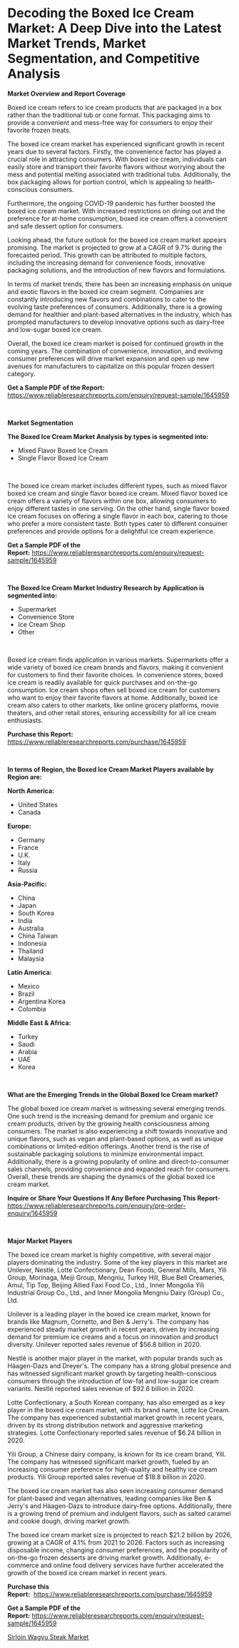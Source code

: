 <p><h1>Decoding the Boxed Ice Cream Market: A Deep Dive into the Latest Market Trends, Market Segmentation, and Competitive Analysis</h1></p><p><strong>Market Overview and Report Coverage</strong></p>
<p><p>Boxed ice cream refers to ice cream products that are packaged in a box rather than the traditional tub or cone format. This packaging aims to provide a convenient and mess-free way for consumers to enjoy their favorite frozen treats.</p><p>The boxed ice cream market has experienced significant growth in recent years due to several factors. Firstly, the convenience factor has played a crucial role in attracting consumers. With boxed ice cream, individuals can easily store and transport their favorite flavors without worrying about the mess and potential melting associated with traditional tubs. Additionally, the box packaging allows for portion control, which is appealing to health-conscious consumers.</p><p>Furthermore, the ongoing COVID-19 pandemic has further boosted the boxed ice cream market. With increased restrictions on dining out and the preference for at-home consumption, boxed ice cream offers a convenient and safe dessert option for consumers.</p><p>Looking ahead, the future outlook for the boxed ice cream market appears promising. The market is projected to grow at a CAGR of 9.7% during the forecasted period. This growth can be attributed to multiple factors, including the increasing demand for convenience foods, innovative packaging solutions, and the introduction of new flavors and formulations.</p><p>In terms of market trends, there has been an increasing emphasis on unique and exotic flavors in the boxed ice cream segment. Companies are constantly introducing new flavors and combinations to cater to the evolving taste preferences of consumers. Additionally, there is a growing demand for healthier and plant-based alternatives in the industry, which has prompted manufacturers to develop innovative options such as dairy-free and low-sugar boxed ice cream.</p><p>Overall, the boxed ice cream market is poised for continued growth in the coming years. The combination of convenience, innovation, and evolving consumer preferences will drive market expansion and open up new avenues for manufacturers to capitalize on this popular frozen dessert category.</p></p>
<p><strong>Get a Sample PDF of the Report:</strong> <a href="https://www.reliableresearchreports.com/enquiry/request-sample/1645959">https://www.reliableresearchreports.com/enquiry/request-sample/1645959</a></p>
<p>&nbsp;</p>
<p><strong>Market Segmentation</strong></p>
<p><strong>The Boxed Ice Cream Market Analysis by types is segmented into:</strong></p>
<p><ul><li>Mixed Flavor Boxed Ice Cream</li><li>Single Flavor Boxed Ice Cream</li></ul></p>
<p>&nbsp;</p>
<p><p>The boxed ice cream market includes different types, such as mixed flavor boxed ice cream and single flavor boxed ice cream. Mixed flavor boxed ice cream offers a variety of flavors within one box, allowing consumers to enjoy different tastes in one serving. On the other hand, single flavor boxed ice cream focuses on offering a single flavor in each box, catering to those who prefer a more consistent taste. Both types cater to different consumer preferences and provide options for a delightful ice cream experience.</p></p>
<p><strong>Get a Sample PDF of the Report:</strong>&nbsp;<a href="https://www.reliableresearchreports.com/enquiry/request-sample/1645959">https://www.reliableresearchreports.com/enquiry/request-sample/1645959</a></p>
<p>&nbsp;</p>
<p><strong>The Boxed Ice Cream Market Industry Research by Application is segmented into:</strong></p>
<p><ul><li>Supermarket</li><li>Convenience Store</li><li>Ice Cream Shop</li><li>Other</li></ul></p>
<p>&nbsp;</p>
<p><p>Boxed ice cream finds application in various markets. Supermarkets offer a wide variety of boxed ice cream brands and flavors, making it convenient for customers to find their favorite choices. In convenience stores, boxed ice cream is readily available for quick purchases and on-the-go consumption. Ice cream shops often sell boxed ice cream for customers who want to enjoy their favorite flavors at home. Additionally, boxed ice cream also caters to other markets, like online grocery platforms, movie theaters, and other retail stores, ensuring accessibility for all ice cream enthusiasts.</p></p>
<p><strong>Purchase this Report:</strong>&nbsp; <a href="https://www.reliableresearchreports.com/purchase/1645959">https://www.reliableresearchreports.com/purchase/1645959</a></p>
<p>&nbsp;</p>
<p><strong>In terms of Region, the Boxed Ice Cream Market Players available by Region are:</strong></p>
<p>
    <p> <strong> North America: </strong>
        <ul>
            <li>United States</li>
            <li>Canada</li>
        </ul>
        </p> 
    <p> <strong> Europe: </strong>
        <ul>
            <li>Germany</li>
            <li>France</li>
            <li>U.K.</li>
            <li>Italy</li>
            <li>Russia</li>
        </ul>
        </p> 
    <p> <strong> Asia-Pacific: </strong>
        <ul>
            <li>China</li>
            <li>Japan</li>
            <li>South Korea</li>
            <li>India</li>
            <li>Australia</li>
            <li>China Taiwan</li>
            <li>Indonesia</li>
            <li>Thailand</li>
            <li>Malaysia</li>
        </ul>
        </p> 
    <p> <strong> Latin America: </strong>
        <ul>
            <li>Mexico</li>
            <li>Brazil</li>
            <li>Argentina Korea</li>
            <li>Colombia</li>
        </ul>
        </p> 
    <p> <strong> Middle East & Africa: </strong>
        <ul>
            <li>Turkey</li>
            <li>Saudi</li>
            <li>Arabia</li>
            <li>UAE</li>
            <li>Korea</li>
        </ul>
    </p>
    </p>
<p>&nbsp;</p>
<p><strong>What are the Emerging Trends in the Global Boxed Ice Cream market?</strong></p>
<p><p>The global boxed ice cream market is witnessing several emerging trends. One such trend is the increasing demand for premium and organic ice cream products, driven by the growing health consciousness among consumers. The market is also experiencing a shift towards innovative and unique flavors, such as vegan and plant-based options, as well as unique combinations or limited-edition offerings. Another trend is the rise of sustainable packaging solutions to minimize environmental impact. Additionally, there is a growing popularity of online and direct-to-consumer sales channels, providing convenience and expanded reach for consumers. Overall, these trends are shaping the dynamics of the global boxed ice cream market.</p></p>
<p><strong>Inquire or Share Your Questions If Any Before Purchasing This Report</strong>- <a href="https://www.reliableresearchreports.com/enquiry/pre-order-enquiry/1645959">https://www.reliableresearchreports.com/enquiry/pre-order-enquiry/1645959</a></p>
<p>&nbsp;</p>
<p><strong>Major Market Players</strong></p>
<p><p>The boxed ice cream market is highly competitive, with several major players dominating the industry. Some of the key players in this market are Unilever, Nestlé, Lotte Confectionary, Dean Foods, General Mills, Mars, Yili Group, Morinaga, Meiji Group, Mengniu, Turkey Hill, Blue Bell Creameries, Amul, Tip Top, Beijing Allied Faxi Food Co., Ltd., Inner Mongolia Yili Industrial Group Co., Ltd., and Inner Mongolia Mengniu Dairy (Group) Co., Ltd.</p><p>Unilever is a leading player in the boxed ice cream market, known for brands like Magnum, Cornetto, and Ben & Jerry's. The company has experienced steady market growth in recent years, driven by increasing demand for premium ice creams and a focus on innovation and product diversity. Unilever reported sales revenue of $56.8 billion in 2020.</p><p>Nestlé is another major player in the market, with popular brands such as Häagen-Dazs and Dreyer's. The company has a strong global presence and has witnessed significant market growth by targeting health-conscious consumers through the introduction of low-fat and low-sugar ice cream variants. Nestlé reported sales revenue of $92.6 billion in 2020.</p><p>Lotte Confectionary, a South Korean company, has also emerged as a key player in the boxed ice cream market, with its brand name, Lotte Ice Cream. The company has experienced substantial market growth in recent years, driven by its strong distribution network and aggressive marketing strategies. Lotte Confectionary reported sales revenue of $6.24 billion in 2020.</p><p>Yili Group, a Chinese dairy company, is known for its ice cream brand, Yili. The company has witnessed significant market growth, fueled by an increasing consumer preference for high-quality and healthy ice cream products. Yili Group reported sales revenue of $18.8 billion in 2020.</p><p>The boxed ice cream market has also seen increasing consumer demand for plant-based and vegan alternatives, leading companies like Ben & Jerry's and Häagen-Dazs to introduce dairy-free options. Additionally, there is a growing trend of premium and indulgent flavors, such as salted caramel and cookie dough, driving market growth.</p><p>The boxed ice cream market size is projected to reach $21.2 billion by 2026, growing at a CAGR of 4.1% from 2021 to 2026. Factors such as increasing disposable income, changing consumer preferences, and the popularity of on-the-go frozen desserts are driving market growth. Additionally, e-commerce and online food delivery services have further accelerated the growth of the boxed ice cream market in recent years.</p></p>
<p><strong>Purchase this Report:</strong>&nbsp;&nbsp;<a href="https://www.reliableresearchreports.com/purchase/1645959">https://www.reliableresearchreports.com/purchase/1645959</a></p>
<p></p>
<p><strong>Get a Sample PDF of the Report:</strong>&nbsp;<a href="https://www.reliableresearchreports.com/enquiry/request-sample/1645959">https://www.reliableresearchreports.com/enquiry/request-sample/1645959</a></p>
<p><p><a href="https://github.com/mohamedbakry57/Market-Research-Report-List-1/blob/main/sirloin-wagyu-steak-market.md">Sirloin Wagyu Steak Market</a></p></p>